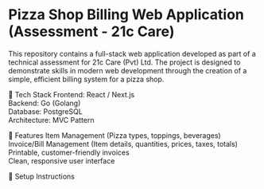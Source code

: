 # Pizza Shop Billing Web Application (Assessment - 21c Care)
This repository contains a full-stack web application developed as part of a technical assessment for 21c Care (Pvt) Ltd. The project is designed to demonstrate skills in modern web development through the creation of a simple, efficient billing system for a pizza shop.  

🔧 Tech Stack 
        Frontend: React / Next.js  
        Backend: Go (Golang)  
        Database: PostgreSQL  
        Architecture: MVC Pattern  
        
🚀 Features 
        Item Management (Pizza types, toppings, beverages)  
        Invoice/Bill Management (Item details, quantities, prices, taxes, totals)  
        Printable, customer-friendly invoices  
        Clean, responsive user interface  
        
📝 Setup Instructions 
